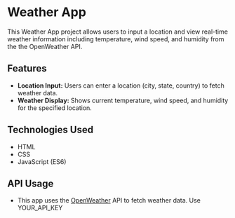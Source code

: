 # Weather App

This Weather App project allows users to input a location and view real-time weather information including temperature, wind speed, and humidity from the the OpenWeather API.

## Features

- **Location Input:** Users can enter a location (city, state, country) to fetch weather data.
- **Weather Display:** Shows current temperature, wind speed, and humidity for the specified location.

## Technologies Used

- HTML
- CSS 
- JavaScript (ES6)

## API Usage

- This app uses the [OpenWeather](https://openweathermap.org/) API to fetch weather data. Use YOUR_API_KEY
